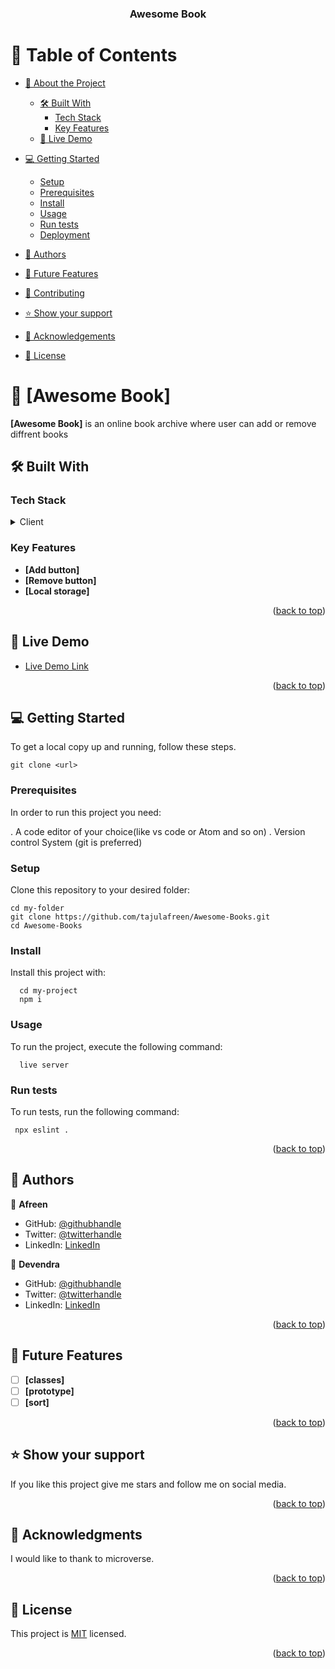 <a name="readme-top"></a>


<div align="center">
  
  <h3><b>Awesome Book</b></h3>

</div>

<!-- TABLE OF CONTENTS -->

# 📗 Table of Contents

- [📖 About the Project](#about-project)
  - [🛠 Built With](#built-with)
    - [Tech Stack](#tech-stack)
    - [Key Features](#key-features)
  - [🚀 Live Demo](#live-demo)
- [💻 Getting Started](#getting-started)
  - [Setup](#setup)
  - [Prerequisites](#prerequisites)
  - [Install](#install)
  - [Usage](#usage)
  - [Run tests](#run-tests)
  - [Deployment](#deployment)
- [👥 Authors](#authors)
- [🔭 Future Features](#future-features)
- [🤝 Contributing](#contributing)
- [⭐️ Show your support](#support)
- [🙏 Acknowledgements](#acknowledgements)

- [📝 License](#license)

<!-- PROJECT DESCRIPTION -->

# 📖 [Awesome Book] <a name="about-project"></a>


**[Awesome Book]** is an online book archive where user can add or remove diffrent books

## 🛠 Built With <a name="built-with"></a>

### Tech Stack <a name="tech-stack"></a>

<details>
  <summary>Client</summary>
  <ul>
    <li><a href="https://html5.org/">HTML</a></li>
    <li><a href="https://css.org/">CSS</a></li>
    <li><a href="https://js.org/">JS</a></li>
  </ul>
</details>

<!-- Features -->

### Key Features <a name="key-features"></a>


- **[Add button]**
- **[Remove button]**
- **[Local storage]**

<p align="right">(<a href="#readme-top">back to top</a>)</p>

<!-- LIVE DEMO -->

## 🚀 Live Demo <a name="live-demo"></a>


- [Live Demo Link](https://google.com)

<p align="right">(<a href="#readme-top">back to top</a>)</p>

<!-- GETTING STARTED -->

## 💻 Getting Started <a name="getting-started"></a>


To get a local copy up and running, follow these steps.
```
git clone <url>
```

### Prerequisites

In order to run this project you need:

. A code editor of your choice(like vs code or Atom and so on)
. Version control System (git is preferred)


### Setup

Clone this repository to your desired folder:
```
cd my-folder
git clone https://github.com/tajulafreen/Awesome-Books.git
cd Awesome-Books
```


### Install

Install this project with:



```
  cd my-project
  npm i
```


### Usage

To run the project, execute the following command:



```
  live server
```


### Run tests

To run tests, run the following command:



```
 npx eslint .
```




<p align="right">(<a href="#readme-top">back to top</a>)</p>

<!-- AUTHORS -->

## 👥 Authors <a name="authors"></a>


👤 **Afreen**

- GitHub: [@githubhandle](https://github.com/tajulafreen)
- Twitter: [@twitterhandle](https://twitter.com/tajulafreen)
- LinkedIn: [LinkedIn](https://linkedin.com/in/linkedinhandle)

👤 **Devendra**

- GitHub: [@githubhandle](https://github.com/devendra-alt)
- Twitter: [@twitterhandle](https://twitter.com/Devendra5101)
- LinkedIn: [LinkedIn](https://www.linkedin.com/in/devendramulewa/)

<p align="right">(<a href="#readme-top">back to top</a>)</p>

<!-- FUTURE FEATURES -->

## 🔭 Future Features <a name="future-features"></a>



- [ ] **[classes]**
- [ ] **[prototype]**
- [ ] **[sort]**

<p align="right">(<a href="#readme-top">back to top</a>)</p>

<!-- CONTRIBUTING -->



## ⭐️ Show your support <a name="support"></a>



If you like this project give me stars and follow me on social media.

<p align="right">(<a href="#readme-top">back to top</a>)</p>

<!-- ACKNOWLEDGEMENTS -->

## 🙏 Acknowledgments <a name="acknowledgements"></a>



I would like to thank to microverse.

<p align="right">(<a href="#readme-top">back to top</a>)</p>



<!-- LICENSE -->

## 📝 License <a name="license"></a>

This project is [MIT](./LICENSE) licensed.



<p align="right">(<a href="#readme-top">back to top</a>)</p>
